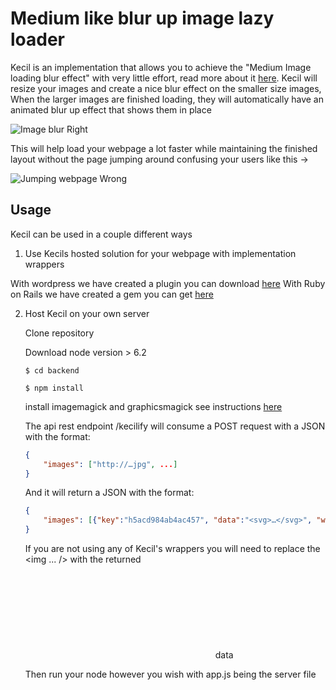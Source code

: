 # Medium like blur up image lazy loader

Kecil is an implementation that allows you to achieve the "Medium Image loading blur effect" with very little effort, read more about it [here](https://jmperezperez.com/medium-image-progressive-loading-placeholder). Kecil will resize your images and create a nice blur effect on the smaller size images, When the larger images are finished loading, they will automatically have an animated blur up effect that shows them in place

![Image blur](https://css-tricks.com/wp-content/uploads/2015/12/blur.gif)
Right

This will help load your webpage a lot faster while maintaining the finished layout without the page jumping around confusing your users like this ->

![Jumping webpage](http://aspiringwebdev.com/wp-content/uploads/2015/03/meal-plan-load-no-padding-bottom.gif)
Wrong

## Usage

Kecil can be used in a couple different ways

1. Use Kecils hosted solution for your webpage with implementation wrappers

With wordpress we have created a plugin you can download [here](https://something.com)
With Ruby on Rails we have created a gem you can get [here](https://something.com)

2. Host Kecil on your own server

    Clone repository
    
    Download node version > 6.2 

    `$ cd backend`
    
    `$ npm install`
    
    install imagemagick and graphicsmagick
    see instructions [here](https://www.npmjs.com/package/gm)
    
    The api rest endpoint /kecilify will consume a POST request with a JSON with the format:
    
    ```JSON
    {
        "images": ["http://…jpg", ...]
    }
    ```
    
    And it will return a JSON with the format:
    
    ```JSON
    {
        "images": [{"key":"h5acd984ab4ac457", "data":"<svg>…</svg>", "width": 300, "height": 200}, ...]
    }
    ```
    
    If you are not using any of Kecil's wrappers you will need to replace the <img ... /> with the returned <svg>…</svg> data
    
    Then run your node however you wish with app.js being the server file
